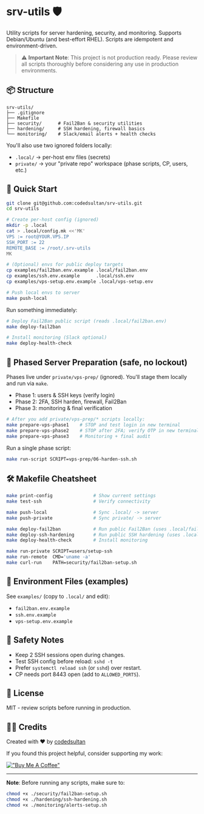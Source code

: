 # srv-utils 🛡️

Utility scripts for server hardening, security, and monitoring. Supports Debian/Ubuntu (and best-effort RHEL). Scripts are idempotent and environment-driven.

> ⚠️ **Important Note**: This project is not production ready. Please review all scripts thoroughly before considering any use in production environments.

## 📦 Structure

```
srv-utils/
├── .gitignore
├── Makefile
├── security/      # Fail2Ban & security utilities
├── hardening/     # SSH hardening, firewall basics
└── monitoring/    # Slack/email alerts + health checks
```

You'll also use two ignored folders locally:
- `.local/` → per-host env files (secrets)
- `private/` → your "private repo" workspace (phase scripts, CP, users, etc.)

## 🚀 Quick Start

```bash
git clone git@github.com:codedsultan/srv-utils.git
cd srv-utils

# Create per-host config (ignored)
mkdir -p .local
cat > .local/config.mk <<'MK'
VPS := root@YOUR.VPS.IP
SSH_PORT := 22
REMOTE_BASE := /root/.srv-utils
MK

# (Optional) envs for public deploy targets
cp examples/fail2ban.env.example .local/fail2ban.env
cp examples/ssh.env.example      .local/ssh.env
cp examples/vps-setup.env.example .local/vps-setup.env

# Push local envs to server
make push-local
```

Run something immediately:
```bash
# Deploy Fail2Ban public script (reads .local/fail2ban.env)
make deploy-fail2ban

# Install monitoring (Slack optional)
make deploy-health-check
```

## 🧭 Phased Server Preparation (safe, no lockout)

Phases live under `private/vps-prep/` (ignored). You'll stage them locally and run via `make`.

- Phase 1: users & SSH keys (verify login)
- Phase 2: 2FA, SSH harden, firewall, Fail2Ban
- Phase 3: monitoring & final verification

```bash
# After you add private/vps-prep/* scripts locally:
make prepare-vps-phase1    # STOP and test login in new terminal
make prepare-vps-phase2    # STOP after 2FA; verify OTP in new terminal
make prepare-vps-phase3    # Monitoring + final audit
```

Run a single phase script:
```bash
make run-script SCRIPT=vps-prep/06-harden-ssh.sh
```

## 🛠️ Makefile Cheatsheet

```bash
make print-config               # Show current settings
make test-ssh                   # Verify connectivity

make push-local                 # Sync .local/ -> server
make push-private               # Sync private/ -> server

make deploy-fail2ban            # Run public Fail2Ban (uses .local/fail2ban.env)
make deploy-ssh-hardening       # Run public SSH hardening (uses .local/ssh.env)
make deploy-health-check        # Install monitoring

make run-private SCRIPT=users/setup-ssh
make run-remote  CMD='uname -a'
make curl-run    PATH=security/fail2ban-setup.sh
```

## 🔐 Environment Files (examples)

See `examples/` (copy to `.local/` and edit):
- `fail2ban.env.example`
- `ssh.env.example`
- `vps-setup.env.example`

## 🧯 Safety Notes

- Keep 2 SSH sessions open during changes.
- Test SSH config before reload: `sshd -t`
- Prefer `systemctl reload ssh` (or `sshd`) over restart.
- CP needs port 8443 open (add to `ALLOWED_PORTS`).

## 📜 License

MIT - review scripts before running in production.

## 👨‍💻 Credits

Created with ❤️ by [codedsultan](https://github.com/codedsultan)

If you found this project helpful, consider supporting my work:

[!["Buy Me A Coffee"](https://www.buymeacoffee.com/assets/img/custom_images/orange_img.png)](https://buymeacoffee.com/codesultan)

---

**Note**: Before running any scripts, make sure to:
```bash
chmod +x ./security/fail2ban-setup.sh
chmod +x ./hardening/ssh-hardening.sh
chmod +x ./monitoring/alerts-setup.sh
```